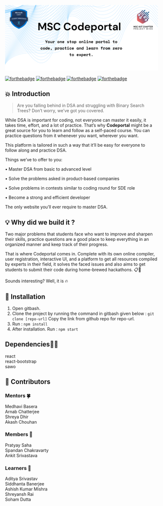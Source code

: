 <img src="./FRONTEND/public/msccodeportal.png" />

[![forthebadge](https://forthebadge.com/images/badges/built-by-developers.svg)](https://forthebadge.com)
[![forthebadge](https://forthebadge.com/images/badges/made-with-javascript.svg)](https://forthebadge.com)
[![forthebadge](https://forthebadge.com/images/badges/powered-by-black-magic.svg)](https://forthebadge.com)
[![forthebadge](https://forthebadge.com/images/badges/built-with-love.svg)](https://forthebadge.com)


## 💥 Introduction
>	Are you falling behind in DSA and struggling with Binary Search Trees? Don’t worry, we’ve got you covered.

While DSA is important for coding, not everyone can master it easily, it takes time, effort, and a lot of practice. That’s why <b>Codeportal</b> might be a great source for you to learn and follow as a self-paced course. You can practice questions from it whenever you want, wherever you want. 

This platform is tailored in such a way that it’ll be easy for everyone to follow along and practice DSA.

Things we’ve to offer to you:

•	Master DSA from basic to advanced level

•	Solve the problems asked in product-based companies

•	Solve problems in contests similar to coding round for SDE role

•	Become a strong and efficient developer

The only website you’ll ever require to master DSA. 


## 💡 Why did we build it ?

Two major problems that students face who want to improve and sharpen their skills, practice questions are a good place to keep everything in an organized manner and keep track of their progress.

That is where Codeportal comes in. Complete with its own online compiler, user registration, interactive UI, and a platform to get all resources compiled by experts in their field, it solves the faced issues and also aims to get students to submit their code during home-brewed hackathons. 📋💯

Sounds interesting? Well, it is 🔥

## 🚀 Installation

1. Open gitbash.
2. Clone the project by running the command in gitbash given below :
    `git clone [repo-url]`
   Copy the link from github repo for repo-url. 
3. Run : 
    `npm install`
4. After installation.
   Run : 
    `npm start`

## Dependencies👨‍💻

react  
react-bootstrap  
sawo  


## 🛑 Contributors

### Mentors 🍀
Medhavi Basera <br>
Arnab Chatterjee <br>
Shreya Dhir <br>
Akash Chouhan <br>

### Members 🐛
Pratyay Saha  <br>
Spandan Chakravarty  <br>
Ankit Srivastava  <br>

### Learners 🌱
Aditya Srivastav  <br>
Siddhanta Banerjee  <br>
Ashish Kumar Mishra  <br>
Shreyansh Rai  <br>
Soham Dutta  <br>
